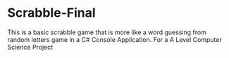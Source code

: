 # Scrabble-Final
This is a basic scrabble game that is more like a word guessing from random letters game in a C# Console Application. For a A Level Computer Science Project
